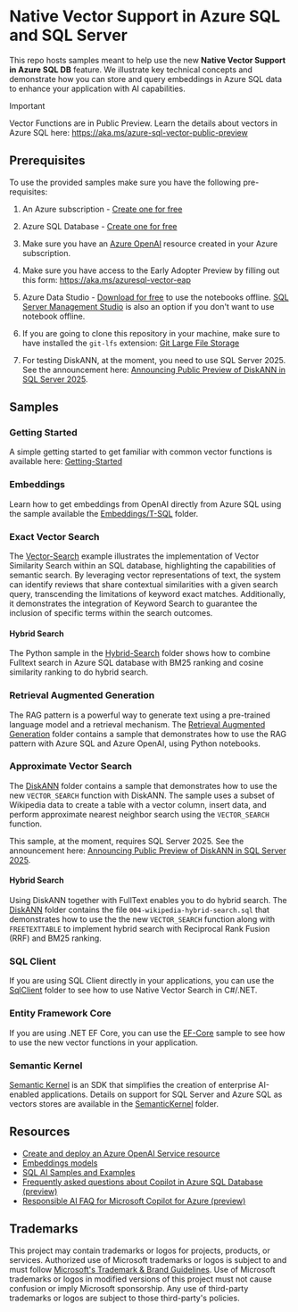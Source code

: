 # Native Vector Support in Azure SQL and SQL Server

This repo hosts samples meant to help use the new **Native Vector Support in Azure SQL DB** feature. We illustrate key technical concepts and demonstrate how you can store and query embeddings in Azure SQL data to enhance your application with AI capabilities.

> [!IMPORTANT]  
> Vector Functions are in Public Preview. Learn the details about vectors in Azure SQL here: https://aka.ms/azure-sql-vector-public-preview

## Prerequisites

To use the provided samples make sure you have the following pre-requisites:

1. An Azure subscription - [Create one for free](https://azure.microsoft.com/pricing/purchase-options/azure-account)

1. Azure SQL Database - [Create one for free](https:/learn.microsoft.com/azure/azure-sql/database/free-offer?view=azuresql)

1. Make sure you have an [Azure OpenAI](https://learn.microsoft.com/azure/ai-services/openai/overview) resource created in your Azure subscription.

1. Make sure you have access to the Early Adopter Preview by filling out this form: https://aka.ms/azuresql-vector-eap

1. Azure Data Studio - [Download for free](https://learn.microsoft.com/azure-data-studio/download-azure-data-studio) to use the notebooks offline. [SQL Server Management Studio](https://learn.microsoft.com/sql/ssms/download-sql-server-management-studio-ssms) is also an option if you don't want to use notebook offline.

1. If you are going to clone this repository in your machine, make sure to have installed the `git-lfs` extension: [Git Large File Storage](https://git-lfs.com/)

1. For testing DiskANN, at the moment, you need to use SQL Server 2025. See the announcement here: [Announcing Public Preview of DiskANN in SQL Server 2025](https://techcommunity.microsoft.com/blog/sqlserver/announcing-public-preview-of-diskann-in-sql-server-2025/4414683).

## Samples  

### Getting Started

A simple getting started to get familiar with common vector functions is available here: [Getting-Started](./Getting-Started/getting-started.ipynb)

### Embeddings

Learn how to get embeddings from OpenAI directly from Azure SQL using the sample available the [Embeddings/T-SQL](./Embeddings/T-SQL) folder.

### Exact Vector Search

The [Vector-Search](./Vector-Search) example illustrates the implementation of Vector Similarity Search within an SQL database, highlighting the capabilities of semantic search. By leveraging vector representations of text, the system can identify reviews that share contextual similarities with a given search query, transcending the limitations of keyword exact matches. Additionally, it demonstrates the integration of Keyword Search to guarantee the inclusion of specific terms within the search outcomes.

#### Hybrid Search

The Python sample in the [Hybrid-Search](./Hybrid-Search/) folder shows how to combine Fulltext search in Azure SQL database with BM25 ranking and cosine similarity ranking to do hybrid search.

### Retrieval Augmented Generation

The RAG pattern is a powerful way to generate text using a pre-trained language model and a retrieval mechanism. The [Retrieval Augmented Generation](./Retrieval-Augmented-Generation) folder contains a sample that demonstrates how to use the RAG pattern with Azure SQL and Azure OpenAI, using Python notebooks.

### Approximate Vector Search

The [DiskANN](./DiskANN/) folder contains a sample that demonstrates how to use the new `VECTOR_SEARCH` function with DiskANN. The sample uses a subset of Wikipedia data to create a table with a vector column, insert data, and perform approximate nearest neighbor search using the `VECTOR_SEARCH` function.

This sample, at the moment, requires SQL Server 2025. See the announcement here: [Announcing Public Preview of DiskANN in SQL Server 2025](https://techcommunity.microsoft.com/blog/sqlserver/announcing-public-preview-of-diskann-in-sql-server-2025/4414683).

#### Hybrid Search

Using DiskANN together with FullText enables you to do hybrid search. The [DiskANN](./DiskANN/) folder contains the file `004-wikipedia-hybrid-search.sql` that demonstrates how to use the the new `VECTOR_SEARCH` function along with `FREETEXTTABLE` to implement hybrid search with Reciprocal Rank Fusion (RRF) and BM25 ranking.

### SQL Client

If you are using SQL Client directly in your applications, you can use the [SqlClient](./DotNet/SqlClient) folder to see how to use Native Vector Search in C#/.NET. 

### Entity Framework Core

If you are using .NET EF Core, you can use the [EF-Core](./DotNet/EF-Core) sample to see how to use the new vector functions in your application.

### Semantic Kernel

[Semantic Kernel](https://github.com/microsoft/semantic-kernel) is an SDK that simplifies the creation of enterprise AI-enabled applications. Details on support for SQL Server and Azure SQL as vectors stores are available in the [SemanticKernel](./SemanticKernel) folder.

## Resources

- [Create and deploy an Azure OpenAI Service resource](https://learn.microsoft.com/azure/ai-services/openai/how-to/create-resource?pivots=web-portal)
- [Embeddings models](https://learn.microsoft.com/azure/ai-services/openai/concepts/models#embeddings-models)
- [SQL AI Samples and Examples](https://aka.ms/sqlaisamples)
- [Frequently asked questions about Copilot in Azure SQL Database (preview)](https://learn.microsoft.com/azure/azure-sql/copilot/copilot-azure-sql-faq?view=azuresql)
- [Responsible AI FAQ for Microsoft Copilot for Azure (preview)](https://learn.microsoft.com/azure/copilot/responsible-ai-faq)

## Trademarks

This project may contain trademarks or logos for projects, products, or services. Authorized use of Microsoft trademarks or logos is subject to and must follow [Microsoft's Trademark & Brand Guidelines](https://www.microsoft.com/legal/intellectualproperty/trademarks/usage/general). Use of Microsoft trademarks or logos in modified versions of this project must not cause confusion or imply Microsoft sponsorship. Any use of third-party trademarks or logos are subject to those third-party's policies.
